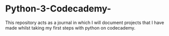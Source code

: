 # Python-3-Codecademy-
This repository acts as a journal in which I will document projects that I have made whilst taking my first steps with python on codecademy. 
